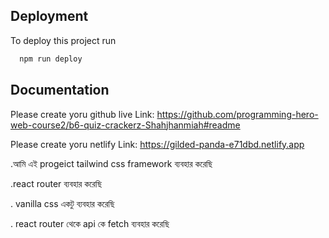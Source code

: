 
## Deployment

To deploy this project run

```bash
  npm run deploy
```


## Documentation

Please create yoru github  live Link:
https://github.com/programming-hero-web-course2/b6-quiz-crackerz-Shahjhanmiah#readme

Please create yoru netlify Link:
https://gilded-panda-e71dbd.netlify.app

.আমি এই progeict tailwind css framework ব্যবহার করেছি

.react router ব্যবহার করেছি

. vanilla css  একটু ব্যবহার করেছি

. react router থেকে api কে fetch ব্যবহার করেছি

